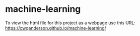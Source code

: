 # machine-learning
To view the html file for this project as a webpage use this URL: https://cwqanderson.github.io/machine-learning/ 
